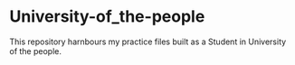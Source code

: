 # University-of_the-people
This repository harnbours my practice files built as a Student in University of the people.
